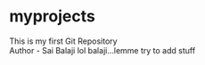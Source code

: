 # myprojects
This is my first Git Repository
<br>
Author - Sai Balaji
lol balaji...lemme try to add stuff

